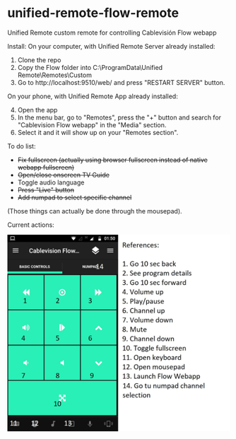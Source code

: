 # unified-remote-flow-remote
Unified Remote custom remote for controlling Cablevisión Flow webapp

Install:
On your computer, with Unified Remote Server already installed:
1. Clone the repo
2. Copy the Flow folder into C:\ProgramData\Unified Remote\Remotes\Custom
3. Go to http://localhost:9510/web/ and press "RESTART SERVER" button.

On your phone, with Unified Remote App already installed:

4. Open the app
5. In the menu bar, go to "Remotes", press the "+" button and search for "Cablevision Flow webapp" in the "Media" section.
6. Select it and it will show up on your "Remotes section".



To do list:

- ~~Fix fullscreen (actually using browser fullscreen instead of native webapp fullscreen)~~
- ~~Open/close onscreen TV Guide~~
- Toggle audio language
- ~~Press "Live" button~~
- ~~Add numpad to select specific channel~~

(Those things can actually be done through the mousepad).


Current actions:

![alt text](https://github.com/PGayol/unified-remote-flow-remote/blob/master/instructions.jpeg?raw=true)

